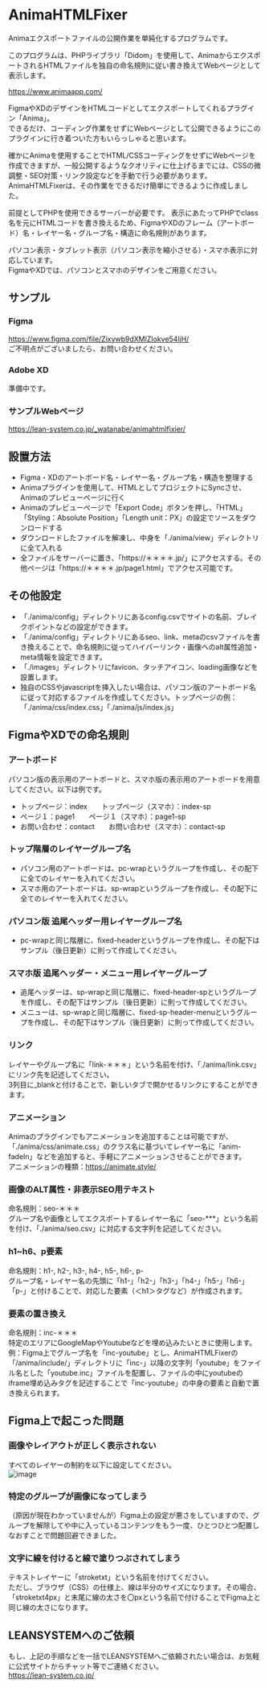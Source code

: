 # AnimaHTMLFixer

Animaエクスポートファイルの公開作業を単純化するプログラムです。

このプログラムは、PHPライブラリ「Didom」を使用して、AnimaからエクスポートされるHTMLファイルを独自の命名規則に従い書き換えてWebページとして表示します。  

https://www.animaapp.com/  

FigmaやXDのデザインをHTMLコードとしてエクスポートしてくれるプラグイン「Anima」。  
できるだけ、コーディング作業をせずにWebページとして公開できるようにこのプラグインに行き着ついた方もいらっしゃると思います。

確かにAnimaを使用することでHTML/CSSコーディングをせずにWebページを作成できますが、一般公開するようなクオリティに仕上げるまでには、CSSの微調整・SEO対策・リンク設定などを手動で行う必要があります。  
AnimaHTMLFixerは、その作業をできるだけ簡単にできるように作成しました。

前提としてPHPを使用できるサーバーが必要です。
表示にあたってPHPでclass名を元にHTMLコードを書き換えるため、FigmaやXDのフレーム（アートボード）名・レイヤー名・グループ名・構造に命名規則があります。

パソコン表示・タブレット表示（パソコン表示を縮小させる）・スマホ表示に対応しています。  
FigmaやXDでは、パソコンとスマホのデザインをご用意ください。

## サンプル
### Figma
https://www.figma.com/file/Zixywb9dXMlZIokve54ljH/  
ご不明点がございましたら、お問い合わせください。

### Adobe XD
準備中です。

### サンプルWebページ
https://lean-system.co.jp/_watanabe/animahtmlfixier/

## 設置方法
+ Figma・XDのアートボード名・レイヤー名・グループ名・構造を整理する
+ Animaプラグインを使用して、HTMLとしてプロジェクトにSyncさせ、Animaのプレビューページに行く
+ Animaのプレビューページで「Export Code」ボタンを押し、「HTML」「Styling：Absolute Position」「Length unit：PX」の設定でソースをダウンロードする
+ ダウンロードしたファイルを解凍し、中身を「./anima/view」ディレクトリに全て入れる
+ 全ファイルをサーバーに置き、「https://＊＊＊＊.jp/」にアクセスする。その他ページは「https://＊＊＊＊.jp/page1.html」でアクセス可能です。

## その他設定
+ 「./anima/config」ディレクトリにあるconfig.csvでサイトの名前、ブレイクポイントなどの設定ができます。
+ 「./anima/config」ディレクトリにあるseo、link、metaのcsvファイルを書き換えることで、命名規則に従ってハイパーリンク・画像へのalt属性追加・meta情報を設定できます。
+ 「./images」ディレクトリにfavicon、タッチアイコン、loading画像などを設置します。
+ 独自のCSSやjavascriptを挿入したい場合は、パソコン版のアートボード名に従って対応するファイルを作成してください。トップページの例：「./anima/css/index.css」「./anima/js/index.js」

## FigmaやXDでの命名規則
### アートボード
パソコン版の表示用のアートボードと、スマホ版の表示用のアートボードを用意してください。以下は例です。

- トップページ：index　　トップページ（スマホ）：index-sp
- ページ１：page1　　ページ１（スマホ）：page1-sp
- お問い合わせ：contact　　お問い合わせ（スマホ）：contact-sp

### トップ階層のレイヤーグループ名
- パソコン用のアートボードは、pc-wrapというグループを作成し、その配下に全てのレイヤーを入れてください。
- スマホ用のアートボードは、sp-wrapというグループを作成し、その配下に全てのレイヤーを入れてください。

### パソコン版 追尾ヘッダー用レイヤーグループ名
- pc-wrapと同じ階層に、fixed-headerというグループを作成し、その配下はサンプル（後日更新）に則って作成してください。

### スマホ版 追尾ヘッダー・メニュー用レイヤーグループ
- 追尾ヘッダーは、sp-wrapと同じ階層に、fixed-header-spというグループを作成し、その配下はサンプル（後日更新）に則って作成してください。
- メニューは、sp-wrapと同じ階層に、fixed-sp-header-menuというグループを作成し、その配下はサンプル（後日更新）に則って作成してください。

### リンク
レイヤーやグループ名に「link-＊＊＊」という名前を付け、「./anima/link.csv」にリンク先を記述してください。  
3列目に_blankと付けることで、新しいタブで開かせるリンクにすることができます。

### アニメーション
Animaのプラグインでもアニメーションを追加することは可能ですが、「./anima/css/animate.css」のクラス名に基づいてレイヤー名に「anim-fadeIn」などを追加すると、手軽にアニメーションさせることができます。  
アニメーションの種類：https://animate.style/

### 画像のALT属性・非表示SEO用テキスト
命名規則：seo-＊＊＊  
グループ名や画像としてエクスポートするレイヤー名に「seo-***」という名前を付け、「./anima/seo.csv」に対応する文字列を記述してください。

### h1~h6、p要素
命名規則：h1-, h2-, h3-, h4-, h5-, h6-, p-  
グループ名・レイヤー名の先頭に「h1-」「h2-」「h3-」「h4-」「h5-」「h6-」「p-」と付けることで、対応した要素（＜h1＞タグなど）が作成されます。

### 要素の置き換え
命名規則：inc-＊＊＊  
特定のエリアにGoogleMapやYoutubeなどを埋め込みたいときに使用します。  
例：Figma上でグループ名を「inc-youtube」とし、AnimaHTMLFixerの「/anima/include/」ディレクトリに「inc-」以降の文字列「youtube」をファイル名とした「youtube.inc」ファイルを配置し、ファイルの中にyoutubeのiframe埋め込みタグを記述することで「inc-youtube」の中身の要素と自動で置き換えられます。

## Figma上で起こった問題
### 画像やレイアウトが正しく表示されない
すべてのレイヤーの制約を以下に設定してください。  
![image](https://github.com/W-Nabe/Anima-WebPage/assets/9455153/6b7378c4-63ca-43ed-ad0e-fbb469b4e6c0)

### 特定のグループが画像になってしまう
（原因が現在わかっていませんが）Figma上の設定が悪さをしていますので、グループを解除してや中に入っているコンテンツをもう一度、ひとつひとつ配置しなおすことで問題回避できました。

### 文字に線を付けると線で塗りつぶされてしまう
テキストレイヤーに「stroketxt」という名前を付けてください。  
ただし、ブラウザ（CSS）の仕様上、線は半分のサイズになります。その場合、「stroketxt4px」と末尾に線の太さを〇pxという名前で付けることでFigma上と同じ線の太さになります。

## LEANSYSTEMへのご依頼
もし、上記の手順などを一括でLEANSYSTEMへご依頼されたい場合は、お気軽に公式サイトからチャット等でご連絡ください。  
https://lean-system.co.jp/
